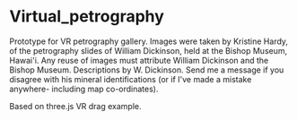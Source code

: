 # Virtual_petrography
 Prototype for VR petrography gallery.
 Images were taken by Kristine Hardy, of the petrography slides of William Dickinson, held at the Bishop Museum, Hawai'i.
 Any reuse of images must attribute William Dickinson and the Bishop Museum. Descriptions by W. Dickinson. Send me a message if you disagree with his mineral identifications (or if I've made a mistake anywhere- including map co-ordinates).
 
 Based on three.js VR drag example.
